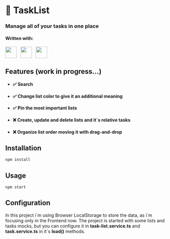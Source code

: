 # 📓 TaskList

### Manage all of your tasks in one place

#### Written with:

<div style="
  display: flex;
  column-gap: 12px;
">
  <img src="https://user-images.githubusercontent.com/25181517/183890595-779a7e64-3f43-4634-bad2-eceef4e80268.png" height="36px"/>
  <img src="https://user-images.githubusercontent.com/25181517/183890598-19a0ac2d-e88a-4005-a8df-1ee36782fde1.png" height="36px"/>
  <img src="https://v8.ngrx.io/assets/images/badge.svg" height="36px"/>
</div>

## Features (work in progress...)

- #### ✅ Search
- #### ✅ Change list color to give it an additional meaning
- #### ✅ Pin the most important lists
- #### ❌ Create, update and delete lists and it´s relative tasks
- #### ❌ Organize list order moving it with drag-and-drop

## Installation

```bash
npm install
```

## Usage

```bash
npm start
```

## Configuration

In this project i´m using Browser LocalStorage to store the data, as i´m focusing only in the Frontend now. The project is started with some lists and tasks mocks, but you can configure it in **task-list.service.ts** and **task.service.ts** in it´s **load()** methods.
